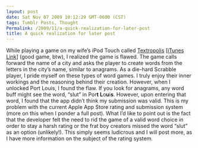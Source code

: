 ```yaml
---
layout: post
date: Sat Nov 07 2009 10:12:29 GMT-0600 (CST)
tags: Tumblr Posts, Thought
Permalink: /2009/11/a-quick-realization-for-later-post
title: A quick realization for later post
---
```


While playing a game on my wife’s iPod Touch called [Textropolis](http://nimblebit.com/games/textropolis/ "NimbleBit Site") [[iTunes Link](http://itunes.apple.com/WebObjects/MZStore.woa/wa/browserRedirect?url=itms%253A%252F%252Fitunes.apple.com%252FWebObjects%252FMZStore.woa%252Fwa%252FviewSoftware%253Fid%253D301643671%2526mt%253D8%2526uo%253D6%2526partnerId%253D30%2526partnerId%253D30%2526siteID%253D0JkCNyaaKoo-UHdvZpDKkgQkybZqweqMQQ "iTunes Link")] (good game, btw), I realized the game is flawed. The game calls forward the name of a city and asks the player to create words from the letters in the city’s name, similar to anagrams. As a die-hard Scrabble player, I pride myself on these types of word games. I truly enjoy their inner workings and the reasoning behind their creation. However, when I unlocked Port Louis, I found the flaw. If you look for anagrams, any word buff might see the word, “slut” in Por**t** **L**o**u**i**s**. However, upon entering that word, I found that the app didn’t think my submission was valid. This is my problem with the current Apple App Store rating and submission system (more on this when I ponder a full post). What I’d like to point out is the fact that the developer felt the need to rid the game of a valid word choice in order to stay a harsh rating or the frat boy creators missed the word “slut” as an option (unlikely!). This simply seems ludicrous and I will post more, as I have more information on the subject of the rating system.
